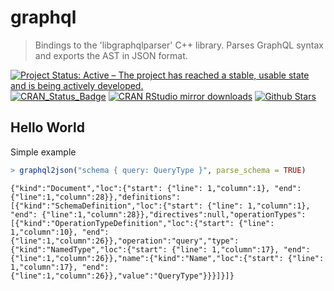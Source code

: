 # graphql

> Bindings to the 'libgraphqlparser' C++ library. Parses GraphQL syntax
  and exports the AST in JSON format.

[![Project Status: Active – The project has reached a stable, usable state and is being actively developed.](http://www.repostatus.org/badges/latest/active.svg)](https://www.repostatus.org/#active)
[![CRAN_Status_Badge](http://www.r-pkg.org/badges/version/graphql)](https://cran.r-project.org/package=graphql)
[![CRAN RStudio mirror downloads](http://cranlogs.r-pkg.org/badges/graphql)](https://cran.r-project.org/package=graphql)
[![Github Stars](https://img.shields.io/github/stars/ropensci/graphql.svg?style=social&label=Github)](https://github.com/ropensci/graphql)

## Hello World

Simple example

```r
> graphql2json("schema { query: QueryType }", parse_schema = TRUE)
```
```
{"kind":"Document","loc":{"start": {"line": 1,"column":1}, "end": {"line":1,"column":28}},"definitions":[{"kind":"SchemaDefinition","loc":{"start": {"line": 1,"column":1}, "end": {"line":1,"column":28}},"directives":null,"operationTypes":[{"kind":"OperationTypeDefinition","loc":{"start": {"line": 1,"column":10}, "end": {"line":1,"column":26}},"operation":"query","type":{"kind":"NamedType","loc":{"start": {"line": 1,"column":17}, "end": {"line":1,"column":26}},"name":{"kind":"Name","loc":{"start": {"line": 1,"column":17}, "end": {"line":1,"column":26}},"value":"QueryType"}}}]}]} 
```
